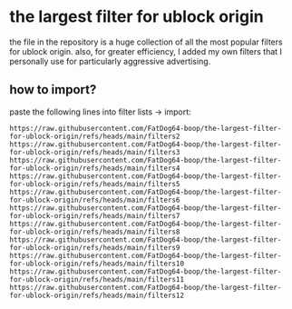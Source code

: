 # the largest filter for ublock origin

the file in the repository is a huge collection of all the most popular filters for ublock origin. also, for greater efficiency, I added my own filters that I personally use for particularly aggressive advertising.

## how to import?

paste the following lines into filter lists -> import:

```https://raw.githubusercontent.com/FatDog64-boop/the-largest-filter-for-ublock-origin/refs/heads/main/filters1
https://raw.githubusercontent.com/FatDog64-boop/the-largest-filter-for-ublock-origin/refs/heads/main/filters2
https://raw.githubusercontent.com/FatDog64-boop/the-largest-filter-for-ublock-origin/refs/heads/main/filters3
https://raw.githubusercontent.com/FatDog64-boop/the-largest-filter-for-ublock-origin/refs/heads/main/filters4
https://raw.githubusercontent.com/FatDog64-boop/the-largest-filter-for-ublock-origin/refs/heads/main/filters5
https://raw.githubusercontent.com/FatDog64-boop/the-largest-filter-for-ublock-origin/refs/heads/main/filters6
https://raw.githubusercontent.com/FatDog64-boop/the-largest-filter-for-ublock-origin/refs/heads/main/filters7
https://raw.githubusercontent.com/FatDog64-boop/the-largest-filter-for-ublock-origin/refs/heads/main/filters8
https://raw.githubusercontent.com/FatDog64-boop/the-largest-filter-for-ublock-origin/refs/heads/main/filters9
https://raw.githubusercontent.com/FatDog64-boop/the-largest-filter-for-ublock-origin/refs/heads/main/filters10
https://raw.githubusercontent.com/FatDog64-boop/the-largest-filter-for-ublock-origin/refs/heads/main/filters11
https://raw.githubusercontent.com/FatDog64-boop/the-largest-filter-for-ublock-origin/refs/heads/main/filters12
